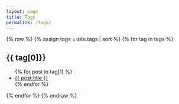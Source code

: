 ```yaml
---
layout: page
title: Tags
permalink: /tags/
---
```


{% raw %}
{% assign tags = site.tags | sort %}
{% for tag in tags %}
<h2>{{ tag[0]}} </h2>
<ul>
    {% for post in tag[1] %}
    <li>
        <a href="{{ post.url | relative_url }}">{{ post.title }}</a>
    </li>
    {% endfor %}
</ul>
{% endfor %}
{% endraw %}

